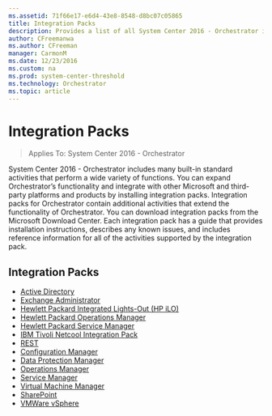 ```yaml
---
ms.assetid: 71f66e17-e6d4-43e8-8548-d8bc07c05865
title: Integration Packs
description: Provides a list of all System Center 2016 - Orchestrator integration packs.
author: CFreemanwa
ms.author: CFreeman
manager: CarmonM
ms.date: 12/23/2016
ms.custom: na
ms.prod: system-center-threshold
ms.technology: Orchestrator
ms.topic: article
---
```


# Integration Packs

>Applies To: System Center 2016 - Orchestrator

System Center 2016 - Orchestrator includes many built-in standard activities that perform a wide variety of functions. You can expand Orchestrator’s functionality and integrate with other Microsoft and third-party platforms and products by installing integration packs. Integration packs for Orchestrator contain additional activities that extend the functionality of Orchestrator.
You can download integration packs from the Microsoft Download Center. Each integration pack has a guide that provides installation instructions, describes any known issues, and includes reference information for all of the activities supported by the integration pack.

## Integration Packs

- [Active Directory](../../orchestrator/active-directory-integration-pack.md)
- [Exchange Administrator](../../orchestrator/exchange-admin-integration-pack.md)
- [Hewlett Packard Integrated Lights-Out (HP iLO)](../../orchestrator/hp-ilo-and-oa-integration-pack.md)
- [Hewlett Packard Operations Manager](../../orchestrator/hp-operations-manager-integration-pack.md)
- [Hewlett Packard Service Manager](hp-service-manager-integration-pack.md)
- [IBM Tivoli Netcool Integration Pack](../../orchestrator/tivoli-netcool-omnibus-integration-pack.md)
- [REST](../../orchestrator/representational-state-transfer-rest-integration-pack.md)
- [Configuration Manager](configuration-manager-integration-pack.md)
- [Data Protection Manager](integration-pack-for-data-protection-manager.md)
- [Operations Manager](integration-pack-for-operations-manager.md)
- [Service Manager](integration-pack-for-service-manager.md)
- [Virtual Machine Manager](integration-pack-for-virtual-machine-manager.md)
- [SharePoint](integration-pack-for-microsoft-sharepoint.md)
- [VMWare vSphere](vsphere-integration-pack.md)
